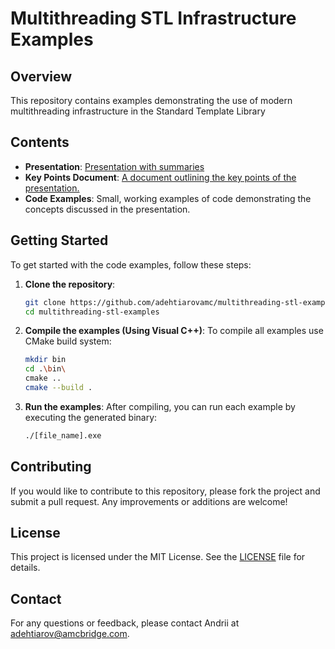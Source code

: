 # Multithreading STL Infrastructure Examples

## Overview

This repository contains examples demonstrating the use of modern multithreading infrastructure in the Standard Template Library

## Contents

- **Presentation**: [Presentation with summaries](https://primacorporate.sharepoint.com/:p:/r/sites/FI-RDCAM/Shared%20Documents/General/Training%20material/Coding%20Best%20Practices/Multithreading%20in%20Modern%20Cpp/Multithreading_in_modern_cpp.pptx?d=w37a11faeddf14e6da1678d20b9880549&csf=1&web=1&e=6kEfRN) 
- **Key Points Document**: [A document outlining the key points of the presentation.](https://primacorporate.sharepoint.com/:w:/r/sites/FI-RDCAM/Shared%20Documents/General/AMC%20Bridge%20Documentation/multithreading_in_modern_cpp.docx?d=w02f7285faf1f4405a3e0248e7d8b7661&csf=1&web=1&e=gP4vOH)
- **Code Examples**: Small, working examples of code demonstrating the concepts discussed in the presentation.

## Getting Started

To get started with the code examples, follow these steps:

1. **Clone the repository**:
    ```bash
    git clone https://github.com/adehtiarovamc/multithreading-stl-examples.git
    cd multithreading-stl-examples
    ```

2. **Compile the examples (Using Visual C++)**:
    To compile all examples use CMake build system:
    ```bash
    mkdir bin
    cd .\bin\
    cmake ..
    cmake --build .
    ```

3. **Run the examples**:
    After compiling, you can run each example by executing the generated binary:
    ```bash
    ./[file_name].exe
    ```

## Contributing

If you would like to contribute to this repository, please fork the project and submit a pull request. Any improvements or additions are welcome!

## License

This project is licensed under the MIT License. See the [LICENSE](LICENSE) file for details.

## Contact

For any questions or feedback, please contact Andrii at adehtiarov@amcbridge.com.
